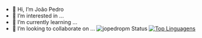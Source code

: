 - 👋 Hi, I’m  João Pedro
- 👀 I’m interested in ...
- 🌱 I’m currently learning ...
- 💞️ I’m looking to collaborate on ...
![jopedropm Status](https://github-readme-stats.vercel.app/api?username=jopedropm&show_icons=true)
[![Top Linguagens](https://github-readme-stats.vercel.app/api/top-langs/?username=jopedropm&layout=compact)](https://github.com/anuraghazra/github-readme-stats)
<!---
jopedropm/jopedropm is a ✨ special ✨ repository because its `README.md` (this file) appears on your GitHub profile.
You can click the Preview link to take a look at your changes.
--->
